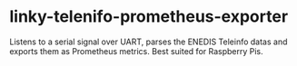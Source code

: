 # linky-telenifo-prometheus-exporter
Listens to a serial signal over UART, parses the ENEDIS Teleinfo datas and exports them as Prometheus metrics. Best suited for Raspberry Pis.
